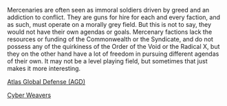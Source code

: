 Mercenaries are often seen as immoral soldiers driven by greed and an addiction to conflict. They are guns for hire for each and every faction, and as such, must operate on a morally grey field. But this is not to say, they would not have their own agendas or goals. Mercenary factions lack the resources or funding of the Commonwealth or the Syndicate, and do not possess any of the quirkiness of the Order of the Void or the Radical X, but they on the other hand have a lot of freedom in pursuing different agendas of their own. It may not be a level playing field, but sometimes that just makes it more interesting.

[Atlas Global Defense (AGD)](agd.md)

[Cyber Weavers](cyberweavers.md)